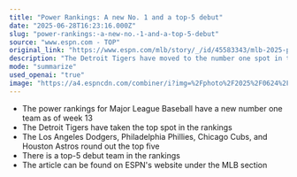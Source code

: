 ```yaml
---
title: "Power Rankings: A new No. 1 and a top-5 debut"
date: "2025-06-28T16:23:16.000Z"
slug: "power-rankings:-a-new-no.-1-and-a-top-5-debut"
source: "www.espn.com - TOP"
original_link: "https://www.espn.com/mlb/story/_/id/45583343/mlb-2025-power-rankings-week-13-tigers-dodgers-phillies-cubs-astros"
description: "The Detroit Tigers have moved to the number one spot in the MLB power rankings for week 13, with the Los Angeles Dodgers, Philadelphia Phillies, Chicago Cubs, and Houston Astros following closely behind, and a new team making their debut in the top five."
mode: "summarize"
used_openai: "true"
image: "https://a4.espncdn.com/combiner/i?img=%2Fphoto%2F2025%2F0624%2Fmlb_week13_1296x729.jpg"
---
```


- The power rankings for Major League Baseball have a new number one team as of week 13
- The Detroit Tigers have taken the top spot in the rankings
- The Los Angeles Dodgers, Philadelphia Phillies, Chicago Cubs, and Houston Astros round out the top five
- There is a top-5 debut team in the rankings
- The article can be found on ESPN's website under the MLB section